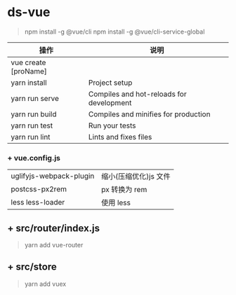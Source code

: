 # ds-vue

> npm install -g @vue/cli
> npm install -g @vue/cli-service-global

| 操作                 | 说明                                     |
| -------------------- | ---------------------------------------- |
| vue create [proName] |                                          |
| yarn install         | Project setup                            |
| yarn run serve       | Compiles and hot-reloads for development |
| yarn run build       | Compiles and minifies for production     |
| yarn run test        | Run your tests                           |
| yarn run lint        | Lints and fixes files                    |

### + vue.config.js

|                         |                       |
| ----------------------- | --------------------- |
| uglifyjs-webpack-plugin | 缩小(压缩优化)js 文件 |
| postcss-px2rem          | px 转换为 rem         |
| less less-loader        | 使用 less             |

## + src/router/index.js

> yarn add vue-router

## + src/store
>yarn add vuex